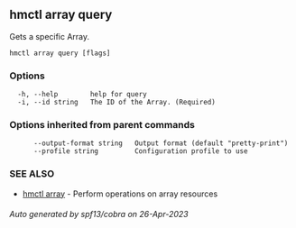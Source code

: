 ## hmctl array query

Gets a specific Array.

```
hmctl array query [flags]
```

### Options

```
  -h, --help        help for query
  -i, --id string   The ID of the Array. (Required)
```

### Options inherited from parent commands

```
      --output-format string   Output format (default "pretty-print")
      --profile string         Configuration profile to use
```

### SEE ALSO

* [hmctl array](hmctl_array.md)	 - Perform operations on array resources

###### Auto generated by spf13/cobra on 26-Apr-2023
